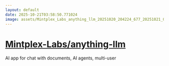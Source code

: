 ```yaml
---
layout: default
date: 2025-10-21T03:58:50.771024
image: assets/Mintplex_Labs_anything_llm_20251020_204224_677_20251021_000106--20251021T020107011--cropped.png
---
```


# [Mintplex-Labs/anything-llm](https://github.com/Mintplex-Labs/anything-llm/)

AI app for chat with documents, AI agents, multi-user
